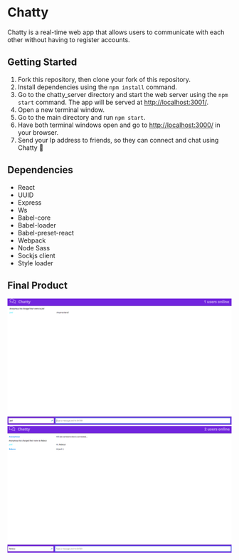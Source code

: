 Chatty
=====================
Chatty is a real-time web app that  allows users to communicate with each other without having to register accounts.

## Getting Started

1. Fork this repository, then clone your fork of this repository.
2. Install dependencies using the `npm install` command.
3. Go to the chatty_server directory and start the web server using the `npm start` command. The app will be served at <http://localhost:3001/>.
4. Open a new terminal window.
5. Go to the main directory and run `npm start`.
6. Have both terminal windows open and go to  <http://localhost:3000/> in your browser.
7. Send your Ip address to friends, so they can connect and chat using Chatty  🤗

## Dependencies

- React
- UUID
- Express
- Ws
- Babel-core
- Babel-loader
- Babel-preset-react
- Webpack
- Node Sass
- Sockjs client
- Style loader

## Final Product

!["Screenshot of Chatty"](https://github.com/cristianeams/chatty-App/blob/master/docs/Screen%20Shot%202018-07-13%20at%202.29.44%20PM.png?raw=true)
!["Users chatting"](https://github.com/cristianeams/chatty-App/blob/master/docs/Screen%20Shot%202018-07-13%20at%202.30.50%20PM.png?raw=true)
